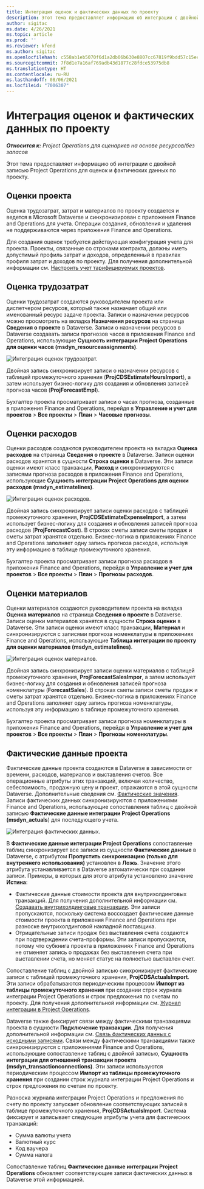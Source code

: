 ```yaml
---
title: Интеграция оценок и фактических данных по проекту
description: Этот тема предоставляет информацию об интеграции с двойной записью Project Operations для оценок и фактических данных по проекту.
author: sigitac
ms.date: 4/26/2021
ms.topic: article
ms.prod: ''
ms.reviewer: kfend
ms.author: sigitac
ms.openlocfilehash: c558ab1eb5070f6d1a2db06b630e8807cc67819f9bdd57c15ec346f484e04fe9
ms.sourcegitcommit: 7f8d1e7a16af769adb43d1877c28fdce53975db8
ms.translationtype: HT
ms.contentlocale: ru-RU
ms.lasthandoff: 08/06/2021
ms.locfileid: "7006307"
---
```

# <a name="project-estimates-and-actuals-integration"></a>Интеграция оценок и фактических данных по проекту

_**Относится к:** Project Operations для сценариев на основе ресурсов/без запасов_

Этот тема предоставляет информацию об интеграции с двойной записью Project Operations для оценок и фактических данных по проекту.

## <a name="project-estimates"></a>Оценки проекта

Оценка трудозатрат, затрат и материалов по проекту создается и ведется в Microsoft Dataverse и синхронизирован с приложения Finance and Operations для учета. Операции создания, обновления и удаления не поддерживаются через приложения Finance and Operations.

Для создания оценок требуется действующая конфигурация учета для проекта. Проекты, связанные со строками контракта, должны иметь допустимый профиль затрат и доходов, определенный в правилах профиля затрат и доходов по проекту. Для получения дополнительной информации см. [Настроить учет тарифицируемых проектов](../project-accounting/configure-accounting-billable-projects.md#configure-project-cost-and-revenue-profile-rules).

## <a name="labor-estimates"></a>Оценка трудозатрат

Оценки трудозатрат создаются руководителем проекта или диспетчером ресурсов, который также назначает общий или именованный ресурс задаче проекта. Записи о назначении ресурсов можно просмотреть на вкладка **Назначения ресурсов** на страница **Сведения о проекте** в Dataverse. Записи о назначении ресурсов в Dataverse создавать записи прогнозов часов в приложения Finance and Operations, использующие **Сущность интеграции Project Operations для оценки часов (msdyn\_resourceassignments)**.

   ![Интеграция оценок трудозатрат.](./Media/DW4LaborEstimates.png)

Двойная запись синхронизирует записи о назначении ресурсов с таблицей промежуточного хранения (**ProjCDSEstimateHoursImport**), а затем использует бизнес-логику для создания и обновления записей прогноза часов (**ProjForecastEmpl**).

Бухгалтер проекта просматривает записи о часах прогноза, созданные в приложения Finance and Operations, перейдя в **Управление и учет для проектов** > **Все проекты** > **План** > **Часовые прогнозы**.

## <a name="expense-estimates"></a>Оценки расходов

Оценки расходов создаются руководителем проекта на вкладка **Оценка расходов** на страница **Сведения о проекте** в Dataverse. Записи оценки расходов хранятся в сущности **Строка оценки** в Dataverse. Эти записи оценки имеют класс транзакции, **Расход** и синхронизируются с записями прогноза расходов в приложения Finance and Operations, использующие **Сущность интеграции Project Operations для оценки расходов (msdyn\_estimatelines)**.

   ![Интеграция оценок расходов.](./Media/DW4ExpenseEstimates.png)

Двойная запись синхронизирует записи оценки расходов с таблицей промежуточного хранения, **ProjCDSEstimateExpenseImport**, а затем использует бизнес-логику для создания и обновления записей прогноза расходов (**ProjForecastCost**). В строках сметы записи сметы продаж и сметы затрат хранятся отдельно. Бизнес-логика в приложениях Finance and Operations заполняет одну запись прогноза расходов, используя эту информацию в таблице промежуточного хранения.

Бухгалтер проекта просматривает записи прогноза расходов в приложения Finance and Operations, перейдя в **Управление и учет для проектов** > **Все проекты** > **План** > **Прогнозы расходов**.

## <a name="material-estimates"></a>Оценки материалов

Оценки материалов создаются руководителем проекта на вкладка **Оценка материалов** на страница **Сведения о проекте** в Dataverse. Записи оценки материалов хранятся в сущности **Строка оценки** в Dataverse. Эти записи оценки имеют класс транзакции, **Материал** и синхронизируются с записями прогноза номенклатуры в приложениях Finance and Operations, использующие **Таблица интеграции по проекту для оценки материалов (msdyn\_estimatelines)**.

   ![Интеграция оценок материалов.](./Media/DW4MaterialEstimates.png)

Двойная запись синхронизирует записи оценки материалов с таблицей промежуточного хранения, **ProjForecastSalesImpor**, а затем использует бизнес-логику для создания и обновления записей прогноза номенклатуры (**ForecastSales**). В строках сметы записи сметы продаж и сметы затрат хранятся отдельно. Бизнес-логика в приложениях Finance and Operations заполняет одну запись прогноза номенклатуры, используя эту информацию в таблице промежуточного хранения.

Бухгалтер проекта просматривает записи прогноза номенклатуры в приложения Finance and Operations, перейдя в **Управление и учет для проектов** > **Все проекты** > **План** > **Прогнозы номенклатуры**.

## <a name="project-actuals"></a>Фактические данные проекта

Фактические данные проекта создаются в Dataverse в зависимости от времени, расходов, материалов и выставления счетов. Все операционные атрибуты этих транзакций, включая количество, себестоимость, продажную цену и проект, отражаются в этой сущности Dataverse. Дополнительные сведения см. [Фактические значения](../actuals/actuals-overview.md). Записи фактических данных синхронизируются с приложениями Finance and Operations, использующие сопоставления таблиц с двойной записью **Фактические данные интеграции Project Operations (msdyn\_actuals**) для последующего учета.

   ![Интеграция фактических данных.](./Media/DW4Actuals.png)

В **Фактические данные интеграции Project Operations** сопоставление таблиц синхронизирует все записи из сущности **Фактические данные** в Dataverse, с атрибутом **Пропустить синхронизацию (только для внутреннего использования)** установлен в **Ложь**. Значение этого атрибута устанавливается в Dataverse автоматически при создании записи. Примеры, в которых для этого атрибута установлено значение **Истина**:

  - Фактические данные стоимости проекта для внутрихолдинговых транзакций. Для получения дополнительной информации см. [Создавать внутрихолдинговые транзакции](../project-accounting/create-intercompany-transactions.md). Эти записи пропускаются, поскольку система воссоздает фактические данные стоимости проекта в приложения Finance and Operations при разноске внутрихолдинговой накладной поставщика.
  - Отрицательные записи продаж без выставления счета создаются при подтверждении счета-проформы. Эти записи пропускаются, потому что субкнига проекта в приложениях Finance and Operations не отменяет запись о продажах без выставления счета при выставлении счета, но меняет статус на полностью выставлен счет.

Сопоставление таблиц с двойной записью синхронизирует фактические записи с таблицей промежуточного хранения, **ProjCDSActualsImport**. Эти записи обрабатываются периодическим процессом **Импорт из таблицы промежуточного хранения** при создании строк журнала интеграции Project Operations и строк предложения по счетам по проекту. Для получения дополнительной информации см. [Журнал интеграции в Project Operations](../project-accounting/project-operations-integration-journal.md).

Dataverse также фиксирует связи между фактическими транзакциями проекта в сущности **Подключение транзакции**. Для получения дополнительной информации см. [Связь фактических данных с исходными записями](../actuals/linkingactuals.md). Связи между фактическими транзакциями также синхронизируются с приложениями Finance and Operations, использующие сопоставление таблиц с двойной записью, **Сущность интеграции для отношений транзакции проекта (msdyn\_transactionconnections)**. Эти записи используются периодическим процессом **Импорт из таблицы промежуточного хранения** при создании строк журнала интеграции Project Operations и строк предложения по счетам по проекту.

Разноска журнала интеграции Project Operations и предложения по счету по проекту запускает обновление соответствующих записей в таблице промежуточного хранения, **ProjCDSActualsImport**. Система фиксирует и записывает следующие атрибуты учета для фактических транзакций:

- Сумма валюты учета
- Валютный курс
- Код ваучера
- Сумма налога

Сопоставление таблиц **Фактические данные интеграции Project Operations** обновляет соответствующие записи фактических данных в Dataverse этой информацией.
